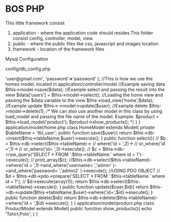 # BOS PHP

This little framework consist 
1. application  - where the application code should resides.This folder consist config, controller, model, view.
2. public	- where the public files like css, javascript and images location
3. framework    - location of the framework files


Mysql Configuration

config/db_config.php

<?php
/*
	Database connection
 */
$config['db']['host'] = 'localhost';
$config['db']['username'] = 'root';
$config['db']['password'] = '';
/*
	Database Name
 */
$config['db']['dbname'] = 'bos';

Default Controller

config/routes.php

The default controller  is set to home by default but can also be change to any controllers file name that should be located in application/controller/filename.php.
This Controller class is the entry point of the whole framework.Note Controller class by default will call index method inside it.

How to use model and create CRUD operation? 

See the example below.
application/controller/home.php

//Default Controller class
class HomeController extends Controller{
	
	//Default method that will be called by the framework
	public function index(){
		$data = array(
			'username'=>'user@gmail.com',
			'password'=>'password'
		);

		//This is how we use the homes model, located in application/controller/model
		
		//Example saving data
		$this->model->save($data);
		
		//Example select and passing the result into the view
		$data['users'] = $this->model->select();
		//Loading the home view and passing the $data variable to the view
		$this->load_view('home',$data);

		//Example update
		$this->->model->update($user);
		
		//Example delete
		$this->model->delete(1);
		/*
			We can also use another model in this class by using load_model and passing the file name of the model.

			Example:
			$product = $this->load_model('product');
                	$product->show_products();
		*/
    
		
	}
}

application/model/home.php

class HomeModel extends Model{
	
	private $tableName = 'tbl_user';

	public function save($user){
     		return $this->db->insert($this->tableName,$user)->execute();
  	}

	public function select(){
		// $b = $this->db->select($this->tableName)->
		// 				where('id = ',2)->
		// 				or_where('id =',1)->
		// 				or_where('id= ',3)->execute();

		// $c = $this->db->raw_query('SELECT * FROM '.$this->tableName.' where id = 1')->execute();
		// print_array($c);
		
		//$this->db->select($this->tableName)->where('id = ',1)->and_where('username= ','admin' )->and_where('password= ','admin2' )->execute();

		//USING PDO OBJECT
		// $d = $this->db->pdo->prepare('SELECT * FROM '.$this->tableName.' where id = ?');
		// $d->execute(array(1));

		return $this->db->select($this->tableName)->execute();
	}

	public function update($user,$id){
		return $this->db->update($this->tableName,$user)->where('id=',$id)->execute();
	}

	public function delete($id){
		return $this->db->delete($this->tableName)->where('id = ',$id)->execute();
	}


}

application/model/product.php

class ProductModel extends Model{
	public function show_products(){
	  echo 'Tshirt,Polo';
	}
}

